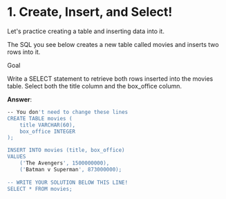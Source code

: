 # 1. Create, Insert, and Select!
Let's practice creating a table and inserting data into it.

The SQL you see below creates a new table called movies and inserts two rows into it.

Goal

Write a SELECT statement to retrieve both rows inserted into the movies table.  Select both the title column and the box_office column.

**Answer**:
```bash
-- You don't need to change these lines
CREATE TABLE movies (
    title VARCHAR(60),
    box_office INTEGER
);

INSERT INTO movies (title, box_office)
VALUES 
    ('The Avengers', 1500000000),
    ('Batman v Superman', 873000000);
    
-- WRITE YOUR SOLUTION BELOW THIS LINE!
SELECT * FROM movies;
```